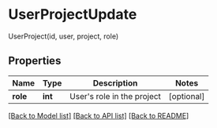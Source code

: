 # UserProjectUpdate

UserProject(id, user, project, role)
## Properties
Name | Type | Description | Notes
------------ | ------------- | ------------- | -------------
**role** | **int** | User&#39;s role in the project | [optional] 

[[Back to Model list]](../README.md#documentation-for-models) [[Back to API list]](../README.md#documentation-for-api-endpoints) [[Back to README]](../README.md)



